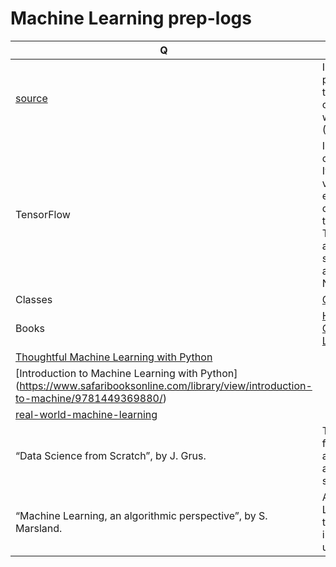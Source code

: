 # Machine Learning prep-logs
Q | Info 
--- | --- 
 [source](https://www.safaribooksonline.com/library/view/Hands-On+Machine+Learning+with+Scikit-Learn+and+TensorFlow/9781491962282/preface01.html#idm140458046236752)|In 2006, Geoffrey Hinton et al. published a paper showing how to train a deep neural network capable of recognizing hand-written digits with state of the art precision (>98%).
TensorFlow | Is library for distributed numerical computation using data flow graphs. It makes it possible to train and run very large neural networks efficiently by distributing the computations across potentially thousands of multi-GPU servers. TensorFlow was created at Google and it supports many of their large scale Machine Learning applications. It was open-sourced in November 2015.
Classes| [Geoffrey Hinton](https://www.coursera.org/learn/neural-networks)
Books| [Hands-On+Machine+Learning+with+Scikit-Learn+and+TensorFlow](https://www.safaribooksonline.com/library/view/Hands-On+Machine+Learning+with+Scikit-Learn+and+TensorFlow/9781491962282/preface01.html#idm140458046236752)
 |[Thoughtful Machine Learning with Python](https://www.safaribooksonline.com/library/view/thoughtful-machine-learning/9781491924129/)
  | [Introduction to Machine Learning with Python] (https://www.safaribooksonline.com/library/view/introduction-to-machine/9781449369880/)
 |[real-world-machine-learning](https://www.safaribooksonline.com/library/view/real-world-machine-learning/9781617291920/)
“Data Science from Scratch”, by J. Grus.| This book presents the fundamentals of Machine Learning, and implements some of the main algorithms in pure python (from scratch, as the name suggests).
  “Machine Learning, an algorithmic perspective”, by S. Marsland.| A great introduction to Machine Learning, covering a wide range of topics in depth, with code examples in python (also from scratch, but using NumPy).
